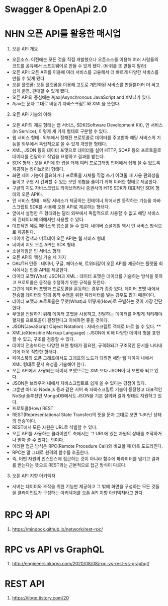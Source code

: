 # Swagger & OpenApi 2.0

# NHN 오픈 API를 활용한 매시업

1. 오픈 API 개요

- 오픈소스: 이전에는 모든 것을 직접 개발했으나 오픈소스를 이용해 여러 사람들의 코드를 공유해서 소프트웨어로 만들 수 있게 됐다. (바퀴를 또 만들지 말라)
- 오픈 API: 오픈 API를 이용해 여러 서비스를 고융해서 더 빠르게 다양한 서비스를 만들 수 있게 됐다.
- 오픈 플랫폼: 오픈 플랫폼을 이용해 고도로 개인화된 서비스를 만들뿐더러 더 싸고 쉽게 운영, 판매할 수 있게 됐다.
- 오픈 API의 중심에는 Ajax(Asynchronous JavaScript and XML)가 있다. 
- Ajax는 문자 그대로 비동기 자바스크립트와 XML을 뜻한다.

2. 오픈 API 기술의 이해

- 오픈 API의 제공 형태는 웹 서비스, SDK(Software Development Kit), 인 서비스(In Service), 이렇게 세 가지 형태로 구분할 수 있다.
- 웹 서비스 형태 : 외부에서 정해진 프로토콜로 데이터를 주고받아 해당 서비스의 기능을 외부에서 독립적으로 쓸 수 있게 개방한 형태다.
- XML, JSON 등의 데이터 포맷으로 데이터를 실어 HTTP, SOAP 등의 프로토콜로 데이터를 전달하고 작업을 요청하고 결과를 받는다.
- SDK 형태 : 오픈 API에 한 겹을 더해 여러 프로그래밍 언어에서 쉽게 쓸 수 있도록 제공하는 라이브러리 형태다.
- 화면 제어 기능이 필요하거나 프로토콜 자체를 직접 쓰기 어려울 때 사용 편의성을 높이고 구현 시 간과할 수 있는 보안 위협을 줄이기 위해 이러한 형태로 제공한다.
- 구글의 지도 자바스크립트 라이브러리나 증권사의 HTS SDK가 대표적인 SDK 형태의 오픈 API다.
- 인 서비스 형태 : 해당 서비스가 제공하는 컨테이너 위에서만 동작하는 기능을 자바스크립트 SDK를 사용해 오픈 API로 제공하는 형태다.
- 앞에서 설명한 두 형태와는 달리 외부에서 독립적으로 사용할 수 없고 해당 서비스의 컨테이너에 의해서만 사용할 수 있다.
- 대표적인 예로 페이스북 앱스를 들 수 있다. 네이버 쇼셜게임 역시 인 서비스 방식으로 제공된다.
- 네이버 검색과 미투데이 오픈 API는 웹 서비스 형태
- 네이버 지도 오픈 API는 SDK 형태
- 소셜게임은 인 서비스 형태
- 오픈 API의 핵심 기술 세 가지
- OAUTH 인증 : 네이버, 구글, 페이스북, 트위터같이 오픈 API를 제공하는 플랫폼 회사에서는 인증 API를 제공한다.
- 데이터 포맷(What) JSON과 XML : 데이터 포맷은 데이터를 기술하는 방식을 뜻하고 프로토콜은 동작을 수행하기 위한 규칙을 뜻한다.
- 그런데 데이터 포맷과 프로토콜을 혼동하는 경우가 종종 있다. 데이터 포맷 내에서 전송할 데이터와 함께 동작 수행을 위한 파라미터를 넣는 경우도 많기 때문이다.
- 데이터 포맷과 프로토콜은 무엇(What)과 어떻게(How)로 구별하는 것이 가장 간단한다.
- 무엇을 전달하기 위해 데이터 포맷을 사용하고, 전달하는 데이터를 어떻게 처리해야 할지를 프로토콜이 결정한다고 이해하면 좋을 것이다.
- JSON(JavaScript Object Notation) : 자바스크립트 객체로 바로 쓸 수 있다. **
- XML(eXtensible Markup Language) : JSON에 비해 다양한 데이터 형을 표현할 수 있고, 구조를 검증할 수 있다.
- 데이터 전송보다는 다양한 표현 형태가 필요한, 규격화되고 구조적인 문서를 나타내기에 더욱 적합한 형태다.
- 페이스북의 오픈 그래프에서도 그래프의 노드가 되려면 해당 웹 페이지 내에서 XML 형태로 문서 속성을 기술해야 한다.
- 오픈 API에서 사용되는 데이터 포맷으로는 XML보다 JSON이 더 보편화 되고 있다.
- JSON은 브라우저 내에서 자바스크립트로 쉽게 쓸 수 있다는 강점이 있다.
- 그뿐만 아니라 Node.js 등과 같은 서버 측 자바스크립트 기술이 등장했고 대표적인 NoSql 솔루션인 MongoDB에서도 JSON을 기본 질의와 결과 형태로 지원하고 있다.
- 프로토콜(How) REST
- REST(Representational State Transfer)의 뜻을 문자 그대로 보면 '나타난 상태의 전송'이다.
- REST에서 모든 자원은 URL로 식별할 수 있다.
- 오픈 API를 사용하는 클라이언트 측에서는 그 URL에 있는 자원의 상태를 조작하거나 받아 쓸 수 있다는 의미다.
- 이러한 접근 방식은 RPC(Remote Procedure Call)와 비교할 때 더욱 도드라진다.
- RPC는 말 그대로 원격의 함수를 호출한다.
- 즉, 어떤 자원의 인스턴스에 접근하는 것이 아니라 함수에 파라미터를 넘기고 결과를 받는다는 뜻으로 REST와는 근본적으로 접근 방식이 다르다.

3. 오픈 API 지향 아키텍처

- 서버는 데이터와 조작을 위한 기능만 제공하고 그 밖에 화면을 구성하는 모든 것들을 클라이언트가 구성하는 아키텍처를 오픈 API 지향 아키텍처라고 한다.

# RPC 와 API

1. https://mindock.github.io/network/rest-rpc/

# RPC vs API vs GraphQL

1. http://engineersinkorea.com/2020/08/08/rpc-vs-rest-vs-graphql/

# REST API

1. https://ijbgo.tistory.com/20